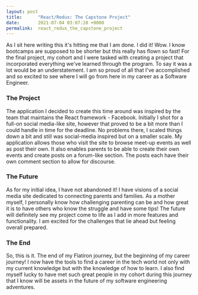 ```yaml
---
layout: post
title:      "React/Redux: The Capstone Project"
date:       2021-07-04 03:07:28 +0000
permalink:  react_redux_the_capstone_project
---
```



As I sit here writing this it's hitting me that I am done. I did it! Wow. I know bootcamps are supposed to be shorter but this really has flown so fast! For the final project, my cohort and I were tasked with creating a project that incorporated everything we've learned through the program. To say it was a lot would be an understatement. I am so proud of all that I've accomplished and so excited to see where I will go from here in my career as a Software Engineer. 

  

### The Project 

The application I decided to create this time around was inspired by the team that maintains the React framework - Facebook. Initially I shot for a full-on social media-like site, however that proved to be a bit more than I could handle in time for the deadline. No problems there, I scaled things down a bit and still was social-media inspired but on a smaller scale. My application allows those who visit the site to browse meet-up events as well as post their own. It also enables parents to be able to create their own events and create posts on a forum-like section. The posts each have their own comment section to allow for discourse.  

  

### The Future 

As for my initial idea, I have not abandoned it! I have visions of a social media site dedicated to connecting parents and families. As a mother myself, I personally know how challenging parenting can be and how great it is to have others who know the struggle and have some tips! The future will definitely see my project come to life as I add in more features and functionality. I am excited for the challenges that lie ahead but feeling overall prepared. 

  

### The End 

So, this is it. The end of my Flatiron journey, but the beginning of my career journey! I now have the tools to find a career in the tech world not only with my current knowledge but with the knowledge of how to learn. I also find myself lucky to have met such great people in my cohort during this journey that I know will be assets in the future of my software engineering adventures. 
